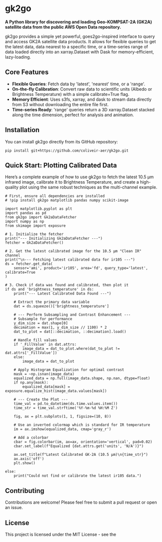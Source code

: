 # **gk2go**

**A Python library for discovering and loading Geo-KOMPSAT-2A (GK2A) satellite data from the public AWS Open Data repository.**

gk2go provides a simple yet powerful, goes2go-inspired interface to query and access GK2A satellite data products. It allows for flexible queries to get the latest data, data nearest to a specific time, or a time-series range of data loaded directly into an xarray.Dataset with Dask for memory-efficient, lazy-loading.

## **Core Features**

* **Flexible Queries**: Fetch data by 'latest', 'nearest' time, or a 'range'.  
* **On-the-fly Calibration**: Convert raw data to scientific units (Albedo or Brightness Temperature) with a simple calibrate=True flag.  
* **Memory Efficient**: Uses s3fs, xarray, and dask to stream data directly from S3 without downloading the entire file first.  
* **Time-series Ready**: 'range' queries return a 3D xarray.Dataset stacked along the time dimension, perfect for analysis and animation.

## **Installation**

You can install gk2go directly from its GitHub repository:

    pip install git+https://github.com/coliveir-aer/gk2go.git

## **Quick Start: Plotting Calibrated Data**

Here’s a complete example of how to use gk2go to fetch the latest 10.5 µm infrared image, calibrate it to Brightness Temperature, and create a high-quality plot using the same robust techniques as the multi-channel example.

```
# First, ensure all dependencies are installed  
# !pip install gk2go matplotlib pandas numpy scikit-image

import matplotlib.pyplot as plt  
import pandas as pd  
from gk2go import Gk2aDataFetcher  
import numpy as np  
from skimage import exposure

# 1. Initialize the fetcher  
print("--- Initializing Gk2aDataFetcher ---")  
fetcher = Gk2aDataFetcher()

# 2. Get the latest calibrated image for the 10.5 µm "Clean IR" channel  
print("\n--- Fetching latest calibrated data for ir105 ---")  
ds = fetcher.get_data(  
    sensor='ami', product='ir105', area='fd', query_type='latest', calibrate=True  
)

# 3. Check if data was found and calibrated, then plot it  
if ds and 'brightness_temperature' in ds:  
    print("--- Latest Calibrated Data Found ---")  
      
    # Extract the primary data variable  
    dat = ds.squeeze()['brightness_temperature']  
      
    # --- Perform Subsampling and Contrast Enhancement ---  
    # Subsample for performance  
    y_dim_size = dat.shape[0]  
    decimation = max(1, y_dim_size // 1100) * 2  
    dat_to_plot = dat[::decimation, ::decimation].load()

    # Handle fill values  
    if '_FillValue' in dat.attrs:  
        image_data = dat_to_plot.where(dat_to_plot != dat.attrs['_FillValue'])  
    else:  
        image_data = dat_to_plot

    # Apply Histogram Equalization for optimal contrast  
    mask = ~np.isnan(image_data)  
    equalized_data = np.full(image_data.shape, np.nan, dtype=float)  
    if np.any(mask):  
        equalized_data[mask] = exposure.equalize_hist(image_data.values[mask])

    # --- Create the Plot ---  
    time_val = pd.to_datetime(ds.time.values.item())  
    time_str = time_val.strftime('%Y-%m-%d %H:%M Z')  
      
    fig, ax = plt.subplots(1, 1, figsize=(10, 8))  
      
    # Use an inverted colormap which is standard for IR temperature  
    im = ax.imshow(equalized_data, cmap='gray_r')  
      
    # Add a colorbar  
    cbar = fig.colorbar(im, ax=ax, orientation='vertical', pad=0.02)  
    cbar.set_label(f"Equalized {dat.attrs.get('units', 'N/A')}")  
      
    ax.set_title(f"Latest Calibrated GK-2A (10.5 µm)\n{time_str}")  
    ax.axis('off')  
    plt.show()

else:  
    print("Could not find or calibrate the latest ir105 data.")
```

## **Contributing**

Contributions are welcome! Please feel free to submit a pull request or open an issue.

## **License**

This project is licensed under the MIT License \- see the
